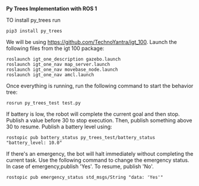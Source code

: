 **Py Trees Implementation with ROS 1**

TO install py_trees run 
```
pip3 install py_trees
```

We will be using https://github.com/TechnoYantra/igt_100. Launch the following files from the igt 100 package:

```
roslaunch igt_one_description gazebo.launch
roslaunch igt_one_nav map_server.launch
roslaunch igt_one_nav movebase_node.launch
roslaunch igt_one_nav amcl.launch

```
Once everything is running, run the following command to start the behavior tree:

```
rosrun py_trees_test test.py
```

If battery is low, the robot will complete the current goal and then stop.
Publish a value before 30 to stop execution. Then, publish something above 30 to resume.
Publish a battery level using:

```
rostopic pub battery_status py_trees_test/battery_status "battery_level: 10.0" 

```

If there's an emergency, the bot will halt immediately without completing the current task.
Use the following command to change the emergency status. In case of emergency,publish 'Yes'. To resume, publish 'No'.

```
rostopic pub emergency_status std_msgs/String "data: 'Yes'"

```

